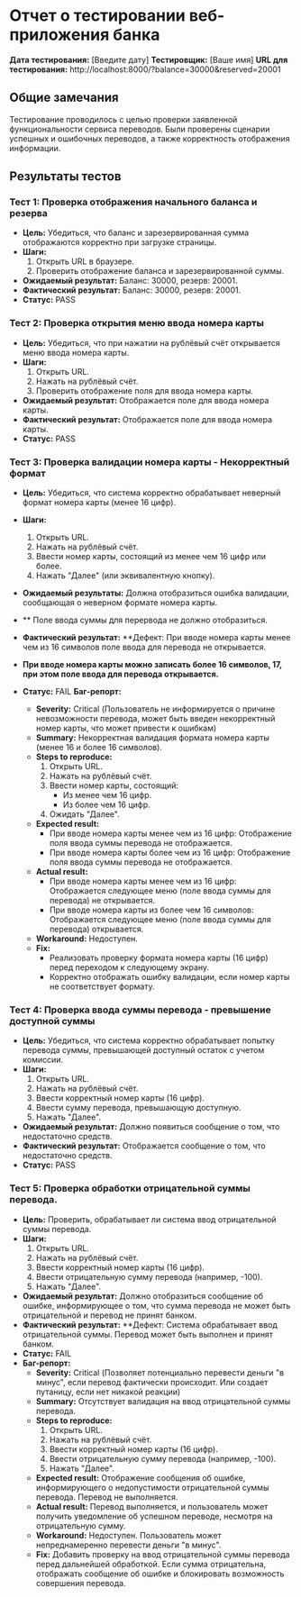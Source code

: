 # Отчет о тестировании веб-приложения банка

**Дата тестирования:** [Введите дату]
**Тестировщик:** [Ваше имя]
**URL для тестирования:** http://localhost:8000/?balance=30000&reserved=20001

## Общие замечания

Тестирование проводилось с целью проверки заявленной функциональности сервиса переводов. 
Были проверены сценарии успешных и ошибочных переводов, а также корректность отображения информации.

## Результаты тестов

### Тест 1: Проверка отображения начального баланса и резерва

*   **Цель:** Убедиться, что баланс и зарезервированная сумма отображаются корректно при загрузке страницы.
*   **Шаги:**
    1.  Открыть URL в браузере.
    2.  Проверить отображение баланса и зарезервированной суммы.
*   **Ожидаемый результат:** Баланс: 30000, резерв: 20001.
*   **Фактический результат:**  Баланс: 30000, резерв: 20001.
*   **Статус:** PASS

### Тест 2: Проверка открытия меню ввода номера карты

*   **Цель:** Убедиться, что при нажатии на рублёвый счёт открывается меню ввода номера карты.
*   **Шаги:**
    1.  Открыть URL.
    2.  Нажать на рублёвый счёт.
    3.  Проверить отображение поля для ввода номера карты.
*   **Ожидаемый результат:** Отображается поле для ввода номера карты.
*   **Фактический результат:** Отображается поле для ввода номера карты.
*   **Статус:** PASS

### Тест 3: Проверка валидации номера карты - Некорректный формат

*   **Цель:** Убедиться, что система корректно обрабатывает неверный формат номера карты (менее 16 цифр).
*   **Шаги:**
    1.  Открыть URL.
    2.  Нажать на рублёвый счёт.
    3.  Ввести номер карты, состоящий из менее чем 16 цифр или более.
    4.  Нажать "Далее" (или эквивалентную кнопку).
*   **Ожидаемый результаты:** Должна отобразиться ошибка валидации, сообщающая о неверном формате номера карты.
*   ** Поле ввода суммы для перервода не должно отобразиться.
*   **Фактический результат:** **Дефект: При вводе номера карты менее чем из 16 символов поле ввода для перевода не открывается.
*   **При вводе номера карты можно записать более 16 символов, 17, при этом поле ввода для перевода открывается.**

*   **Статус:** FAIL
**Баг-репорт:**
    *   **Severity:** Critical (Пользователь не информируется о причине невозможности перевода, может быть введен некорректный номер карты, что может привести к ошибкам)
    *   **Summary:**  Некорректная валидация формата номера карты (менее 16 и более 16 символов).
    *   **Steps to reproduce:**
        1.  Открыть URL.
        2.  Нажать на рублёвый счёт.
        3.  Ввести номер карты, состоящий:
            *   Из менее чем 16 цифр.
            *   Из более чем 16 цифр.
        4. Ожидать "Далее".
    *   **Expected result:**
        *   При вводе номера карты менее чем из 16 цифр: Отображение поля ввода суммы перевода не отображается.
        *   При вводе номера карты более чем из 16 цифр: Отображение поля ввода суммы перевода не отображается.
    *   **Actual result:**
        *   При вводе номера карты менее чем из 16 цифр: Отображается следующее меню (поле ввода суммы для перевода) не открывается.
        *   При вводе номера карты из более чем 16 символов: Отображается следующее меню (поле ввода суммы для перевода) открывается.
    *   **Workaround:** Недоступен.
    *   **Fix:**
        *   Реализовать проверку формата номера карты (16 цифр) перед переходом к следующему экрану.
        *   Корректно отображать ошибку валидации, если номер карты не соответствует формату.

### Тест 4: Проверка ввода суммы перевода - превышение доступной суммы

*   **Цель:** Убедиться, что система корректно обрабатывает попытку перевода суммы, превышающей доступный остаток с учетом комиссии.
*   **Шаги:**
    1.  Открыть URL.
    2.  Нажать на рублёвый счёт.
    3.  Ввести корректный номер карты (16 цифр).
    4.  Ввести сумму перевода, превышающую доступную.
    5. Нажать "Далее".
*   **Ожидаемый результат:** Должно появиться сообщение о том, что недостаточно средств.
*   **Фактический результат:** Отображается сообщение о том, что недостаточно средств.
*   **Статус:** PASS

### Тест 5: Проверка обработки отрицательной суммы перевода.

*   **Цель:** Проверить, обрабатывает ли система ввод отрицательной суммы перевода.
*   **Шаги:**
    1.  Открыть URL.
    2.  Нажать на рублёвый счёт.
    3.  Ввести корректный номер карты (16 цифр).
    4.  Ввести отрицательную сумму перевода (например, -100).
    5.  Нажать "Далее".
*   **Ожидаемый результат:** Должно отобразиться сообщение об ошибке, информирующее о том, что сумма перевода не может быть отрицательной и перевод не принят банком.
*   **Фактический результат:** **Дефект: Система обрабатывает ввод отрицательной суммы. Перевод может быть выполнен и принят банком.
*   **Статус:** FAIL
*   **Баг-репорт:**
    *   **Severity:** Critical (Позволяет потенциально перевести деньги "в минус", если перевод фактически происходит.  Или создает путаницу, если нет никакой реакции)
    *   **Summary:** Отсутствует валидация на ввод отрицательной суммы перевода.
    *   **Steps to reproduce:**
        1.  Открыть URL.
        2.  Нажать на рублёвый счёт.
        3.  Ввести корректный номер карты (16 цифр).
        4.  Ввести отрицательную сумму перевода (например, -100).
        5.  Нажать "Далее".
    *   **Expected result:** Отображение сообщения об ошибке, информирующего о недопустимости отрицательной суммы перевода. Перевод не выполняется.
    *   **Actual result:** Перевод выполняется, и пользователь может получить уведомление об успешном переводе, несмотря на отрицательную сумму.
    *   **Workaround:** Недоступен. Пользователь может непреднамеренно перевести деньги "в минус".
    *   **Fix:** Добавить проверку на ввод отрицательной суммы перевода перед дальнейшей обработкой. Если сумма отрицательна, отображать сообщение об ошибке и блокировать возможность совершения перевода.

